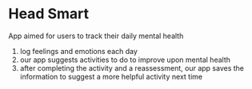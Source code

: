 # Head Smart

App aimed for users to track their daily mental health

1. log feelings and emotions each day
2. our app suggests activities to do to improve upon mental health
3. after completing the activity and a reassessment, our app saves the information to suggest a more helpful activity next time 

